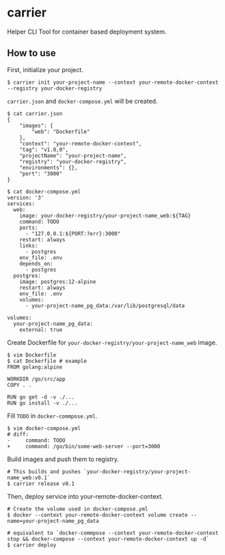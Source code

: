 # carrier

Helper CLI Tool for container based deployment system.

## How to use

First, initialize your project.

```shell
$ carrier init your-project-name --context your-remote-docker-context --registry your-docker-registry
```

`carrier.json` and `docker-compose.yml` will be created.

```shell
$ cat carrier.json                                                                                   
{
    "images": {
        "web": "Dockerfile"
    },
    "context": "your-remote-docker-context",
    "tag": "v1.0,0",
    "projectName": "your-project-name",
    "registry": "your-docker-registry",
    "environments": {},
    "port": "3000"
}
```

```shell
$ cat docker-compose.yml                                                                             
version: '3'
services:
  web:
    image: your-docker-registry/your-project-name_web:${TAG}
    command: TODO
    ports:
      - "127.0.0.1:${PORT:?err}:3000"
    restart: always
    links:
      - postgres
    env_file: .env
    depends_on:
      - postgres
  postgres:
    image: postgres:12-alpine
    restart: always
    env_file: .env
    volumes:
      - your-project-name_pg_data:/var/lib/postgresql/data 

volumes:
  your-project-name_pg_data:
    external: true
```

Create Dockerfile for `your-docker-registry/your-project-name_web` image.

```
$ vim Dockerfile
$ cat Dockerfile # example
FROM golang:alpine

WORKDIR /go/src/app
COPY . .

RUN go get -d -v ./...
RUN go install -v ./...
```

Fill `TODO` in `docker-commpose.yml`.

```
$ vim docker-compose.yml
# diff:
-     command: TODO
+     command: /go/bin/some-web-server --port=3000
```

Build images and push them to registry.

```
# This builds and pushes `your-docker-registry/your-project-name_web:v0.1`
$ carrier release v0.1
```

Then, deploy service into your-remote-docker-context.

```
# Create the volume used in docker-compose.yml
$ docker --context your-remote-docker-context volume create --name=your-project-name_pg_data

# equivalent to `docker-commpose --context your-remote-docker-context stop && docker-compose --context your-remote-docker-context up -d`
$ carrier deploy
```
